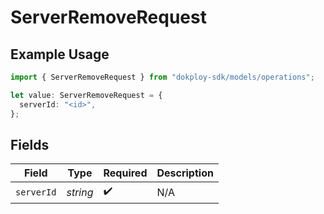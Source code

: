 # ServerRemoveRequest

## Example Usage

```typescript
import { ServerRemoveRequest } from "dokploy-sdk/models/operations";

let value: ServerRemoveRequest = {
  serverId: "<id>",
};
```

## Fields

| Field              | Type               | Required           | Description        |
| ------------------ | ------------------ | ------------------ | ------------------ |
| `serverId`         | *string*           | :heavy_check_mark: | N/A                |